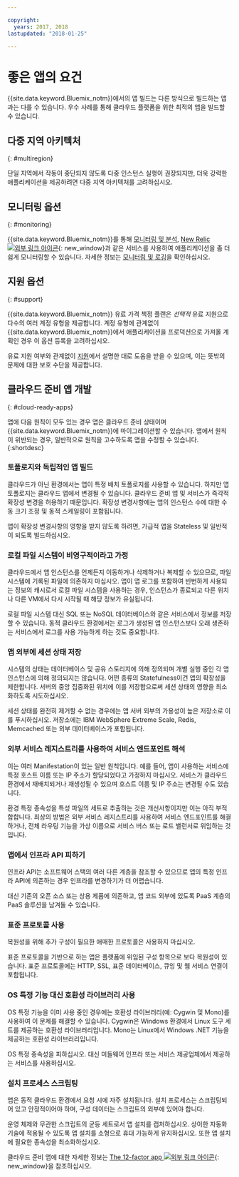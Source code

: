 ```yaml
---

copyright:
  years: 2017, 2018
lastupdated: "2018-01-25"

---
```


# 좋은 앱의 요건

{{site.data.keyword.Bluemix_notm}}에서의 앱 빌드는 다른 방식으로 빌드하는 앱과는 다를 수 있습니다. 우수 사례를 통해 클라우드 플랫폼을 위한 최적의 앱을 빌드할 수 있습니다.

## 다중 지역 아키텍처
{: #multiregion}

단일 지역에서 작동이 중단되지 않도록 다중 인스턴스 실행이 권장되지만, 더욱 강력한 애플리케이션을 제공하려면 다중 지역 아키텍처를 고려하십시오.

## 모니터링 옵션
{: #monitoring}

{{site.data.keyword.Bluemix_notm}}를 통해 [모니터링 및 분석](/docs/services/monana/index.html), [New Relic ![외부 링크 아이콘](../icons/launch-glyph.svg)](http://newrelic.com/){: new_window}과 같은 서비스를 사용하여 애플리케이션을 좀 더 쉽게 모니터링할 수 있습니다. 자세한 정보는 [모니터링 및 로깅](../monitor_log/logging.html#monitoring_logging_bluemix_apps)을 확인하십시오.

## 지원 옵션
{: #support}

{{site.data.keyword.Bluemix_notm}} 유료 가격 책정 플랜은 *선택적* 유료 지원으로 다수의 여러 계정 유형을 제공합니다. 계정 유형에 관계없이 {{site.data.keyword.Bluemix_notm}}에서 애플리케이션을 프로덕션으로 가져올 계획인 경우 이 옵션 등록을 고려하십시오.

유료 지원 여부와 관계없이 [지원](../get-support/howtogetsupport.html)에서 설명한 대로 도움을 받을 수 있으며, 이는 뜻밖의 문제에 대한 보호 수단을 제공합니다. 

## 클라우드 준비 앱 개발
{: #cloud-ready-apps}

앱에 다음 원칙이 모두 있는 경우 앱은 클라우드 준비 상태이며 {{site.data.keyword.Bluemix_notm}}에 마이그레이션할 수 있습니다. 앱에서 원칙이 위반되는 경우, 일반적으로 원칙을 고수하도록 앱을 수정할 수 있습니다.
{:shortdesc}

### 토폴로지와 독립적인 앱 빌드

클라우드가 아닌 환경에서는 앱이 특정 배치 토폴로지를 사용할 수 있습니다. 하지만 앱 토폴로지는 클라우드 앱에서 변경될 수 있습니다. 클라우드 준비 앱 및 서비스가 즉각적 확장성 변경을 허용하기 때문입니다. 확장성 변경사항에는 앱의 인스턴스 수에 대한 수동 크기 조정 및 동적 스케일링이 포함됩니다.

앱이 확장성 변경사항의 영향을 받지 않도록 하려면, 가급적 앱을 Stateless 및 일반적이 되도록 빌드하십시오.

### 로컬 파일 시스템이 비영구적이라고 가정

클라우드에서 앱 인스턴스를 언제든지 이동하거나 삭제하거나 복제할 수 있으므로, 파일 시스템에 기록된 파일에 의존하지 마십시오. 앱이 앱 로그를 포함하여 빈번하게 사용되는 정보의 캐시로서 로컬 파일 시스템을 사용하는 경우, 인스턴스가 종료되고 다른 위치나 다른 VM에서 다시 시작될 때 해당 정보가 유실됩니다.

로컬 파일 시스템 대신 SQL 또는 NoSQL 데이터베이스와 같은 서비스에서 정보를 저장할 수 있습니다. 동적 클라우드 환경에서는 로그가 생성된 앱 인스턴스보다 오래 생존하는 서비스에서 로그를 사용 가능하게 하는 것도 중요합니다.

### 앱 외부에 세션 상태 저장

시스템의 상태는 데이터베이스 및 공유 스토리지에 의해 정의되며 개별 실행 중인 각 앱 인스턴스에 의해 정의되지는 않습니다. 어떤 종류의 Statefulness이건 앱의 확장성을 제한합니다. 서버의 중앙 집중화된 위치에 이를 저장함으로써 세션 상태의 영향을 최소화하도록 시도하십시오.

세션 상태를 완전히 제거할 수 없는 경우에는 앱 서버 외부의 가용성이 높은 저장소로 이를 푸시하십시오. 저장소에는 IBM WebSphere Extreme Scale, Redis, Memcached 또는 외부 데이터베이스가 포함됩니다.

### 외부 서비스 레지스트리를 사용하여 서비스 엔드포인트 해석

이는 여러 Manifestation이 있는 일반 원칙입니다. 예를 들어, 앱이 사용하는 서비스에 특정 호스트 이름 또는 IP 주소가 할당되었다고 가정하지 마십시오. 서비스가 클라우드 환경에서 재배치되거나 재생성될 수 있으며 호스트 이름 및 IP 주소는 변경될 수도 있습니다.

환경 특정 종속성을 특성 파일의 세트로 추출하는 것은 개선사항이지만 이는 아직 부적합합니다. 최상의 방법은 외부 서비스 레지스트리를 사용하여 서비스 엔드포인트를 해결하거나, 전체 라우팅 기능을 가상 이름으로 서비스 버스 또는 로드 밸런서로 위임하는 것입니다.

### 앱에서 인프라 API 피하기

인프라 API는 소프트웨어 스택의 여러 다른 계층을 참조할 수 있으므로 앱의 특정 인프라 API에 의존하는 경우 인프라를 변경하기가 더 어렵습니다.

대신 기존의 오픈 소스 또는 상용 제품에 의존하고, 앱 코드 외부에 있도록 PaaS 계층의 PaaS 솔루션을 남겨둘 수 있습니다.

### 표준 프로토콜 사용

복원성을 위해 추가 구성이 필요한 애매한 프로토콜은 사용하지 마십시오.

표준 프로토콜을 기반으로 하는 앱은 플랫폼에 위임된 구성 항목으로 보다 복원성이 있습니다. 표준 프로토콜에는 HTTP, SSL, 표준 데이터베이스, 큐잉 및 웹 서비스 연결이 포함됩니다.

### OS 특정 기능 대신 호환성 라이브러리 사용

OS 특정 기능을 이미 사용 중인 경우에는 호환성 라이브러리(예: Cygwin 및 Mono)를 사용하여 이 문제를 해결할 수 있습니다. Cygwin은 Windows 환경에서 Linux 도구 세트를 제공하는 호환성 라이브러리입니다. Mono는 Linux에서 Windows .NET 기능을 제공하는 호환성 라이브러리입니다.

OS 특정 종속성을 피하십시오. 대신 미들웨어 인프라 또는 서비스 제공업체에서 제공하는 서비스를 사용하십시오.

### 설치 프로세스 스크립팅

앱은 동적 클라우드 환경에서 요청 시에 자주 설치됩니다. 설치 프로세스는 스크립팅되어 있고 안정적이어야 하며, 구성 데이터는 스크립트의 외부에 있어야 합니다.

운영 체제와 무관한 스크립트의 균등 세트로서 앱 설치를 캡처하십시오. 상이한 자동화 기술에 적용될 수 있도록 앱 설치를 소형으로 휴대 가능하게 유지하십시오. 또한 앱 설치에 필요한 종속성을 최소화하십시오.

클라우드 준비 앱에 대한 자세한 정보는 [The 12-factor app ![외부 링크 아이콘](../icons/launch-glyph.svg)](http://12factor.net/){: new_window}을 참조하십시오.

